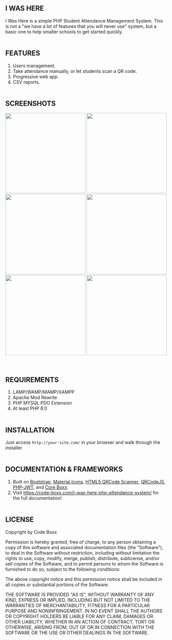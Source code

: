 ## I WAS HERE
I Was Here is a simple PHP Student Attendance Management System. This is not a "we have a lot of features that you will never use" system, but a basic one to help smaller schools to get started quickly.
<br><br>

## FEATURES
1) Users management.
2) Take attendance manually, or let students scan a QR code.
3) Progressive web app.
4) CSV reports.
<br><br>

## SCREENSHOTS
<p float="left">
  <img width="250" style="inline-block" src="https://github.com/code-boxx/I-Was-Here/blob/main/assets/iwh-1.png">
  <img width="250" style="inline-block" src="https://github.com/code-boxx/I-Was-Here/blob/main/assets/iwh-2.png">
  <img width="250" style="inline-block" src="https://github.com/code-boxx/I-Was-Here/blob/main/assets/iwh-3.png">
  <img width="250" style="inline-block" src="https://github.com/code-boxx/I-Was-Here/blob/main/assets/iwh-4.png">
  <img width="250" style="inline-block" src="https://github.com/code-boxx/I-Was-Here/blob/main/assets/iwh-5.png">
  <img width="250" style="inline-block" src="https://github.com/code-boxx/I-Was-Here/blob/main/assets/iwh-6.png">
</p><br>

## REQUIREMENTS
1) LAMP/WAMP/MAMP/XAMPP
2) Apache Mod Rewrite
3) PHP MYSQL PDO Extension
4) At least PHP 8.0
<br><br>

## INSTALLATION
Just access `http://your-site.com/` in your browser and walk through the installer.
<br><br>

## DOCUMENTATION & FRAMEWORKS
1) Built on [Bootstrap](https://getbootstrap.com/), [Material Icons](https://fonts.google.com/icons), [HTML5 QRCode Scanner](https://github.com/mebjashtml5-qrcode), [QRCodeJS](https://davidshimjs.github.io/qrcodejs/), [PHP-JWT](https://github.com/firebase/php-jwt), and [Core Boxx](https://code-boxx.com/core-boxx-php-framework/).
2) Visit https://code-boxx.com/i-was-here-php-attendance-system/ for the full documentation!
<br><br>

## LICENSE
Copyright by Code Boxx

Permission is hereby granted, free of charge, to any person obtaining a copy
of this software and associated documentation files (the "Software"), to deal
in the Software without restriction, including without limitation the rights
to use, copy, modify, merge, publish, distribute, sublicense, and/or sell
copies of the Software, and to permit persons to whom the Software is
furnished to do so, subject to the following conditions:

The above copyright notice and this permission notice shall be included in all
copies or substantial portions of the Software.

THE SOFTWARE IS PROVIDED "AS IS", WITHOUT WARRANTY OF ANY KIND, EXPRESS OR
IMPLIED, INCLUDING BUT NOT LIMITED TO THE WARRANTIES OF MERCHANTABILITY,
FITNESS FOR A PARTICULAR PURPOSE AND NONINFRINGEMENT. IN NO EVENT SHALL THE
AUTHORS OR COPYRIGHT HOLDERS BE LIABLE FOR ANY CLAIM, DAMAGES OR OTHER
LIABILITY, WHETHER IN AN ACTION OF CONTRACT, TORT OR OTHERWISE, ARISING FROM,
OUT OF OR IN CONNECTION WITH THE SOFTWARE OR THE USE OR OTHER DEALINGS IN THE
SOFTWARE.
